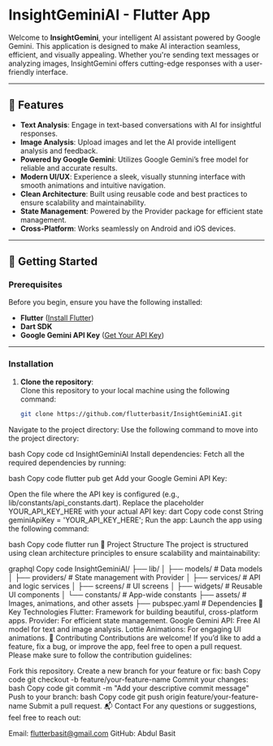 # InsightGeminiAI - Flutter App

Welcome to **InsightGemini**, your intelligent AI assistant powered by Google Gemini. This application is designed to make AI interaction seamless, efficient, and visually appealing. Whether you're sending text messages or analyzing images, InsightGemini offers cutting-edge responses with a user-friendly interface.

---

## 🌟 Features
- **Text Analysis**: Engage in text-based conversations with AI for insightful responses.  
- **Image Analysis**: Upload images and let the AI provide intelligent analysis and feedback.  
- **Powered by Google Gemini**: Utilizes Google Gemini’s free model for reliable and accurate results.  
- **Modern UI/UX**: Experience a sleek, visually stunning interface with smooth animations and intuitive navigation.  
- **Clean Architecture**: Built using reusable code and best practices to ensure scalability and maintainability.  
- **State Management**: Powered by the Provider package for efficient state management.  
- **Cross-Platform**: Works seamlessly on Android and iOS devices.  

---

## 🚀 Getting Started

### Prerequisites
Before you begin, ensure you have the following installed:
- **Flutter** ([Install Flutter](https://flutter.dev/docs/get-started/install))  
- **Dart SDK**  
- **Google Gemini API Key** ([Get Your API Key](https://cloud.google.com/gemini))  

---

### Installation

1. **Clone the repository**:  
   Clone this repository to your local machine using the following command:
   ```bash
   git clone https://github.com/flutterbasit/InsightGeminiAI.git

Navigate to the project directory:
Use the following command to move into the project directory:

bash
Copy code
cd InsightGeminiAI
Install dependencies:
Fetch all the required dependencies by running:

bash
Copy code
flutter pub get
Add your Google Gemini API Key:

Open the file where the API key is configured (e.g., lib/constants/api_constants.dart).
Replace the placeholder YOUR_API_KEY_HERE with your actual API key:
dart
Copy code
const String geminiApiKey = 'YOUR_API_KEY_HERE';
Run the app:
Launch the app using the following command:

bash
Copy code
flutter run
📂 Project Structure
The project is structured using clean architecture principles to ensure scalability and maintainability:

graphql
Copy code
InsightGeminiAI/
├── lib/
│   ├── models/         # Data models
│   ├── providers/      # State management with Provider
│   ├── services/       # API and logic services
│   ├── screens/        # UI screens
│   ├── widgets/        # Reusable UI components
│   └── constants/      # App-wide constants
├── assets/             # Images, animations, and other assets
├── pubspec.yaml        # Dependencies
🎨 Key Technologies
Flutter: Framework for building beautiful, cross-platform apps.
Provider: For efficient state management.
Google Gemini API: Free AI model for text and image analysis.
Lottie Animations: For engaging UI animations.
🤝 Contributing
Contributions are welcome! If you’d like to add a feature, fix a bug, or improve the app, feel free to open a pull request. Please make sure to follow the contribution guidelines:

Fork this repository.
Create a new branch for your feature or fix:
bash
Copy code
git checkout -b feature/your-feature-name
Commit your changes:
bash
Copy code
git commit -m "Add your descriptive commit message"
Push to your branch:
bash
Copy code
git push origin feature/your-feature-name
Submit a pull request.
📬 Contact
For any questions or suggestions, feel free to reach out:

Email: flutterbasit@gmail.com
GitHub: Abdul Basit